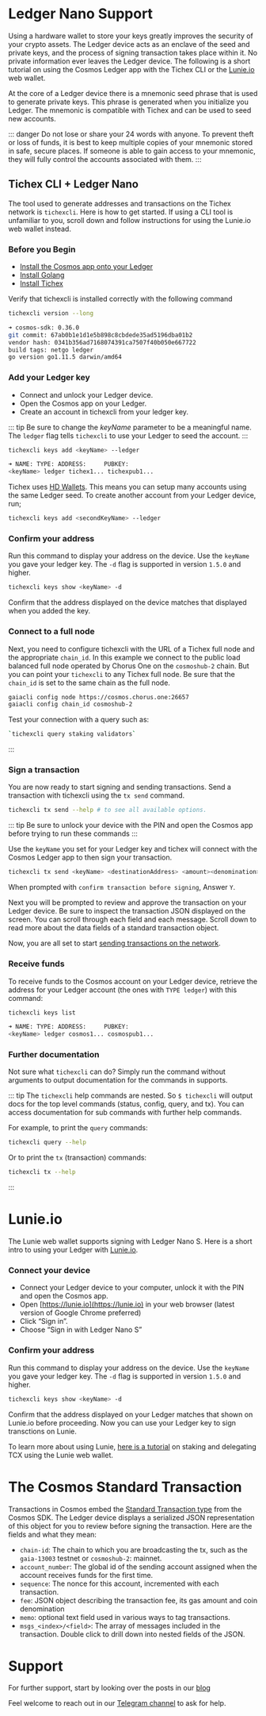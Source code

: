 # Ledger Nano Support

Using a hardware wallet to store your keys greatly improves the security of your crypto assets. The Ledger device acts as an enclave of the seed and private keys, and the process of signing transaction takes place within it. No private information ever leaves the Ledger device. The following is a short tutorial on using the Cosmos Ledger app with the Tichex CLI or the [Lunie.io](https://lunie.io/#/) web wallet.

At the core of a Ledger device there is a mnemonic seed phrase that is used to generate private keys. This phrase is generated when you initialize you Ledger. The mnemonic is compatible with Tichex and can be used to seed new accounts.

::: danger
Do not lose or share your 24 words with anyone. To prevent theft or loss of funds, it is best to keep multiple copies of your mnemonic stored in safe, secure places. If someone is able to gain access to your mnemonic, they will fully control the accounts associated with them.
:::

## Tichex CLI + Ledger Nano

The tool used to generate addresses and transactions on the Tichex network is `tichexcli`. Here is how to get started. If using a CLI tool is unfamiliar to you, scroll down and follow instructions for using the Lunie.io web wallet instead.

### Before you Begin

- [Install the Cosmos app onto your Ledger](https://github.com/cosmos/ledger-cosmos/blob/master/README.md#installing)
- [Install Golang](https://golang.org/doc/install)
- [Install Tichex](https://cosmos.network/docs/cosmos-hub/installation.html)

Verify that tichexcli is installed correctly with the following command

```bash
tichexcli version --long

➜ cosmos-sdk: 0.36.0
git commit: 67ab0b1e1d1e5b898c8cbdede35ad5196dba01b2
vendor hash: 0341b356ad7168074391ca7507f40b050e667722
build tags: netgo ledger
go version go1.11.5 darwin/amd64

```

### Add your Ledger key

- Connect and unlock your Ledger device.
- Open the Cosmos app on your Ledger.
- Create an account in tichexcli from your ledger key.

::: tip
Be sure to change the _keyName_ parameter to be a meaningful name. The `ledger` flag tells `tichexcli` to use your Ledger to seed the account.
:::

```bash
tichexcli keys add <keyName> --ledger

➜ NAME: TYPE: ADDRESS:     PUBKEY:
<keyName> ledger tichex1... tichexpub1...
```

Tichex uses [HD Wallets](./hd-wallets.md). This means you can setup many accounts using the same Ledger seed. To create another account from your Ledger device, run;

```bash
tichexcli keys add <secondKeyName> --ledger
```

### Confirm your address

Run this command to display your address on the device. Use the `keyName` you gave your ledger key. The `-d` flag is supported in version `1.5.0` and higher.

```bash
tichexcli keys show <keyName> -d
```

Confirm that the address displayed on the device matches that displayed when you added the key.

### Connect to a full node

Next, you need to configure tichexcli with the URL of a Tichex full node and the appropriate `chain_id`. In this example we connect to the public load balanced full node operated by Chorus One on the `cosmoshub-2` chain. But you can point your `tichexcli` to any Tichex full node. Be sure that the `chain_id` is set to the same chain as the full node.

```bash
gaiacli config node https://cosmos.chorus.one:26657
gaiacli config chain_id cosmoshub-2
```

Test your connection with a query such as:

``` bash
`tichexcli query staking validators`
```
:::

### Sign a transaction

You are now ready to start signing and sending transactions. Send a transaction with tichexcli using the `tx send` command.

``` bash
tichexcli tx send --help # to see all available options.
```

::: tip
Be sure to unlock your device with the PIN and open the Cosmos app before trying to run these commands
:::

Use the `keyName` you set for your Ledger key and tichex will connect with the Cosmos Ledger app to then sign your transaction.

```bash
tichexcli tx send <keyName> <destinationAddress> <amount><denomination>
```

When prompted with `confirm transaction before signing`, Answer `Y`.

Next you will be prompted to review and approve the transaction on your Ledger device. Be sure to inspect the transaction JSON displayed on the screen. You can scroll through each field and each message. Scroll down to read more about the data fields of a standard transaction object.

Now, you are all set to start [sending transactions on the network](./delegator-guide-cli.md#sending-transactions).

### Receive funds

To receive funds to the Cosmos account on your Ledger device, retrieve the address for your Ledger account (the ones with `TYPE ledger`) with this command:

```bash
tichexcli keys list

➜ NAME: TYPE: ADDRESS:     PUBKEY:
<keyName> ledger cosmos1... cosmospub1...
```

### Further documentation

Not sure what `tichexcli` can do? Simply run the command without arguments to output documentation for the commands in supports.

::: tip
The `tichexcli` help commands are nested. So `$ tichexcli` will output docs for the top level commands (status, config, query, and tx). You can access documentation for sub commands with further help commands.

For example, to print the `query` commands:

```bash
tichexcli query --help
```

Or to print the `tx` (transaction) commands:

```bash
tichexcli tx --help
```
:::

# Lunie.io

The Lunie web wallet supports signing with Ledger Nano S. Here is a short intro to using your Ledger with [Lunie.io](https://lunie.io).

### Connect your device

- Connect your Ledger device to your computer, unlock it with the PIN and open the Cosmos app.
- Open [https://lunie.io](https://lunie.io) in your web browser (latest version of Google Chrome preferred)
- Click “Sign in”.
- Choose “Sign in with Ledger Nano S”

### Confirm your address

Run this command to display your address on the device. Use the `keyName` you gave your ledger key. The `-d` flag is supported in version `1.5.0` and higher.

```bash
tichexcli keys show <keyName> -d
```

Confirm that the address displayed on your Ledger matches that shown on Lunie.io before proceeding.
Now you can use your Ledger key to sign transctions on Lunie.

To learn more about using Lunie, [here is a tutorial](https://medium.com/easy2stake/how-to-delegate-re-delegate-un-delegate-cosmos-tcx-with-the-lunie-web-wallet-eb72369e52db) on staking and delegating TCX using the Lunie web wallet.

# The Cosmos Standard Transaction

Transactions in Cosmos embed the [Standard Transaction type](https://godoc.org/github.com/cosmos/cosmos-sdk/x/auth#StdTx) from the Cosmos SDK. The Ledger device displays a serialized JSON representation of this object for you to review before signing the transaction. Here are the fields and what they mean:

- `chain-id`: The chain to which you are broadcasting the tx, such as the `gaia-13003` testnet or `cosmoshub-2`: mainnet.
- `account_number`: The global id of the sending account assigned when the account receives funds for the first time.
- `sequence`: The nonce for this account, incremented with each transaction.
- `fee`: JSON object describing the transaction fee, its gas amount and coin denomination
- `memo`: optional text field used in various ways to tag transactions.
- `msgs_<index>/<field>`: The array of messages included in the transaction. Double click to drill down into nested fields of the JSON.

# Support

For further support, start by looking over the posts in our [blog](https://medium.com/@Tichex)

Feel welcome to reach out in our [Telegram channel](https://t.me/TichexOfficial) to ask for help.
